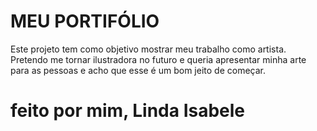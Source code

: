 # MEU PORTIFÓLIO
Este projeto tem como objetivo mostrar meu trabalho como artista. 
Pretendo me tornar ilustradora no futuro e queria apresentar minha arte para as pessoas e acho que esse é um bom jeito de começar.
# feito por mim, Linda Isabele  
